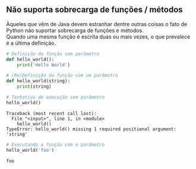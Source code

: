 ## Não suporta sobrecarga de funções / métodos

Àqueles que vêm de Java devem estranhar dentre outras coisas o fato de Python
não suportar sobrecarga de funções e métodos.  
Quando uma mesma função é escrita duas ou mais vezes, o que prevalece é a
última definição.

```python
# Definição da função sem parâmetro
def hello_world():
    print('Hello World')

# (Re)Definição da função com um parâmetro
def hello_world(string):
    print(string)

# Tentativa de execução sem parâmetro    
hello_world()
```

```
Traceback (most recent call last):
  File "<input>", line 1, in <module>
    hello_world()
TypeError: hello_world() missing 1 required positional argument: 'string'
```

```python
# Executando a função com o parâmetro
hello_world('foo')
```

```
foo
```


